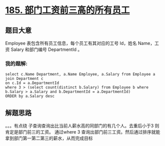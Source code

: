 # [185. 部门工资前三高的所有员工](https://leetcode-cn.com/problems/department-top-three-salaries/)


## 题目大意
Employee 表包含所有员工信息，每个员工有其对应的工号 Id，姓名 Name，工资 Salary 和部门编号 DepartmentId 。

### 我的题解:
```
select c.Name Department, a.Name Employee, a.Salary from Employee a join Department c
on c.Id = a.DepartmentId
where 3 > (select count(distinct b.Salary) from Employee b where b.Salary > a.Salary and b.DepartmentId = a.DepartmentId)
ORDER by a.Salary desc
```

## 解题思路
。。。有点绕
子查询查询出比当前人薪水高的同部门的有几个人。去重后小于3 则肯定是部门前三的工资。
通过where 3 查询出部门前三工资。然后通过排序就能拿到部门第一第二第三的薪水，从而完成目标
